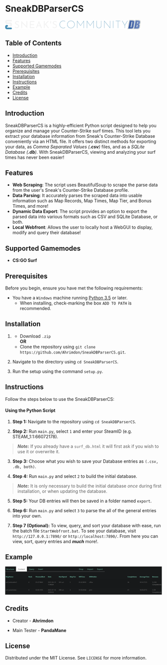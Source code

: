 # SneakDBParserCS

![image](assets/SneaksCommunity.png)

## Table of Contents

- [Introduction](#introduction)
- [Features](#features)
- [Supported Gamemodes](#supported-gamemodes)
- [Prerequisites](#prerequisites)
- [Installation](#installation)
- [Instructions](#instructions)
- [Example](#example)
- [Credits](#credits)
- [License](#license)

## Introduction
SneakDBParserCS is a highly-efficient Python script designed to help you organize and manage your Counter-Strike surf times. This tool lets you extract your database information from Sneak's Counter-Strike Database conveniently via an HTML file. It offers two distinct methods for exporting your data, as *Comma Separated Values (**.csv**)* files, and as a *SQLite Database (**.db**)*. With SneakDBParserCS, viewing and analyzing your surf times has never been easier!

## Features
- **Web Scraping**: The script uses BeautifulSoup to scrape the parse data from the user's Sneak's Counter-Strike Database profile.
- **Data Parsing**: It accurately parses the scraped data into usable information such as Map Records, Map Times, Map Tier, and Bonus Times, and more!
- **Dynamic Data Export**: The script provides an option to export the parsed data into various formats such as CSV and SQLite Database, or both. 
- **Local Webfront**: Allows the user to locally host a WebGUI to display, modify and query their database!

## Supported Gamemodes
- **CS:GO Surf**

## Prerequisites
Before you begin, ensure you have met the following requirements:
* You have a `Windows` machine running [Python 3.5](https://www.python.org/downloads/) or later.
  * When installing, check-marking the box `ADD TO PATH` is recommended.

## Installation
1. * Download `.zip`
     <br>
     **OR**
     <br>
   * Clone the repository using `git clone https://github.com/Ahrimdon/SneakDBParserCS.git`.

2. Navigate to the directory using `cd SneakDBParserCS`.

3. Run the setup using the command `setup.py`.

## Instructions
Follow the steps below to use the SneakDBParserCS:

#### **Using the Python Script**
1. **Step 1:** Navigate to the repository using `cd SneakDBParserCS`.

2. **Step 2:**  Run `main.py`, select `1` and enter your SteamID (e.g. STEAM_1:1:66072178).
   
  > ***Note:*** If you already have a `surf_db.html` it will first ask if you wish to use it or overwrite it.

3. **Step 3:** Choose what you wish to save your Database entries as `(.csv, .db, both)`.

4. **Step 4:** Run `main.py` and select `2` to build the initial database.

  > ***Note:*** It is only necessary to build the initial database *once* during first installation, or when updating the database.

5. **Step 5:** Your DB entries will then be saved in a folder named `export`.

6. **Step 6:** Run `main.py` and select `3` to parse the all of the general entries into your own. 

7. **Step 7 (Optional):** To view, query, and sort your database with ease, run the batch file `StartWebfront.bat`. To see your database, visit `http://127.0.0.1:7890/` or `http://localhost:7890/`. From here you can view, sort, query entries and ***much*** more!.

## Example
![image](assets/Example.png)

## Credits
- Creator - **Ahrimdon**

- Main Tester - **PandaMane**

## License
Distributed under the MIT License. See `LICENSE` for more information.